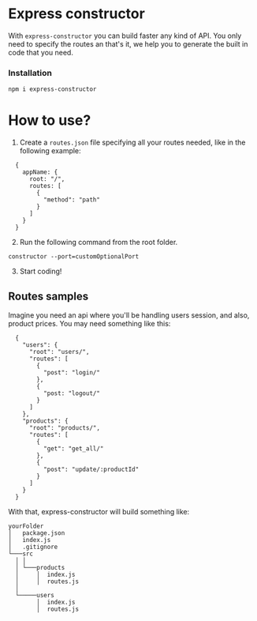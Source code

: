 # Express constructor
With `express-constructor` you can build faster any kind of API. You only need to specify the routes an that's it, we help you to generate the built in code that you need.


### Installation
```
npm i express-constructor
```

# How to use?

1. Create a `routes.json` file specifying all your routes needed, like in the following example:
```
  {
    appName: {
      root: "/",
      routes: [
        {
          "method": "path"
        }
      ]
    }
  }
```



2. Run the following command from the root folder.
```
constructor --port=customOptionalPort
```


3. Start coding!


## Routes samples
Imagine you need an api where you'll be handling users session, and also, product prices. You may need something like this:
```
  {
    "users": {
      "root": "users/",
      "routes": [
        {
          "post": "login/"
        },
        {
          "post: "logout/"
        }
      ]
    },
    "products": {
      "root": "products/",
      "routes": [
        {
          "get": "get_all/"
        },
        {
          "post": "update/:productId"
        }
      ]
    }
  }
```

With that, express-constructor will build something like:

```
yourFolder
│   package.json
│   index.js
│   .gitignore
└───src
  │ │
  │ └───products
  │     │  index.js
  │     │  routes.js
  │
  └─────users
        │  index.js
        │  routes.js


```

